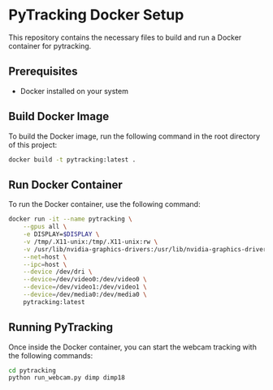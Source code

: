 # PyTracking Docker Setup

This repository contains the necessary files to build and run a Docker container for pytracking.

## Prerequisites

- Docker installed on your system

## Build Docker Image

To build the Docker image, run the following command in the root directory of this project:

```bash
docker build -t pytracking:latest .
```

## Run Docker Container

To run the Docker container, use the following command:

```bash
docker run -it --name pytracking \
    --gpus all \
    -e DISPLAY=$DISPLAY \
    -v /tmp/.X11-unix:/tmp/.X11-unix:rw \
    -v /usr/lib/nvidia-graphics-drivers:/usr/lib/nvidia-graphics-drivers \
    --net=host \
    --ipc=host \
    --device /dev/dri \
    --device=/dev/video0:/dev/video0 \
    --device=/dev/video1:/dev/video1 \
    --device=/dev/media0:/dev/media0 \
    pytracking:latest
```

## Running PyTracking

Once inside the Docker container, you can start the webcam tracking with the following commands:

```bash
cd pytracking
python run_webcam.py dimp dimp18
```
